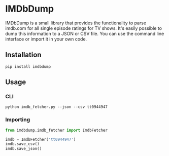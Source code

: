 # IMDbDump
IMDbDump is a small library that provides the functionality to parse imdb.com for all single episode ratings for TV shows. It's easily possible to dump this information to a JSON or CSV file. You can use the command line interface or import it in your own code.

## Installation
```
pip install imdbdump
```

## Usage
### CLI
```
python imdb_fetcher.py --json --csv tt0944947
```

### Importing
```python
from imdbdump.imdb_fetcher import ImdbFetcher

imdb = ImdbFetcher('tt0944947')
imdb.save_csv()
imdb.save_json()
```

